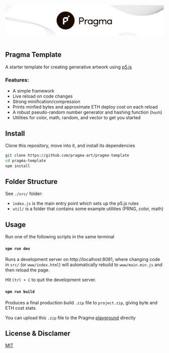 <img src="./demo.jpg" />
<br/>
<br/>

## Pragma Template

A starter template for creating generative artwork using [p5.js](https://p5js.org/)

### Features:

- A simple framework
- Live reload on code changes
- Strong minification/compression
- Prints minfied bytes and approximate ETH deploy cost on each reload
- A robust pseudo-random number generator and hashing function (`hash`)
- Utilities for color, math, random, and vector to get you started

## Install

Clone this repository, move into it, and install its dependencies

```bash
git clone https://github.com/pragma-art/pragma-template
cd pragma-template
npm install
```

## Folder Structure

See `./src/` folder:

- `index.js` is the main entry point which sets up the p5.js rules
- `util/` is a folder that contains some example utilities (PRNG, color, math)

## Usage

Run one of the following scripts in the same terminal

#### `npm run dev`

Runs a development server on http://localhost:8081, where changing code in `src/` (or `www/index.html`) will automatically rebuild to `www/main.min.js` and then reload the page.

Hit `Ctrl + C` to quit the development server.

#### `npm run build`

Produces a final production build `.zip` file to `project.zip`, giving byte and ETH cost stats.

You can upload this `.zip` file to the Pragma [playground](https://beta.pragma.art/playground) directly

## License & Disclamer

[MIT](https://choosealicense.com/licenses/mit/)
